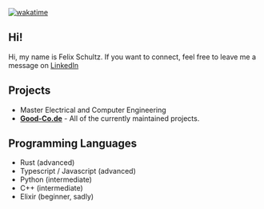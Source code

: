 [![wakatime](https://wakatime.com/badge/user/81e2e197-290f-43df-a114-1546afc7e603/project/2d079f45-1dfa-4411-8ba5-104f938b33eb.svg)](https://wakatime.com/badge/user/81e2e197-290f-43df-a114-1546afc7e603/project/2d079f45-1dfa-4411-8ba5-104f938b33eb)

## **Hi**!
Hi, my name is Felix Schultz. If you want to connect, feel free to leave me a message on [LinkedIn](https://www.linkedin.com/in/schultz-felix/?originalSubdomain=de)

## Projects
- Master Electrical and Computer Engineering
- **[Good-Co.de](https://github.com/TM9657)** - All of the currently maintained projects.
  
## Programming Languages
- Rust (advanced)
- Typescript / Javascript (advanced)
- Python (intermediate)
- C++ (intermediate)
- Elixir (beginner, sadly)
